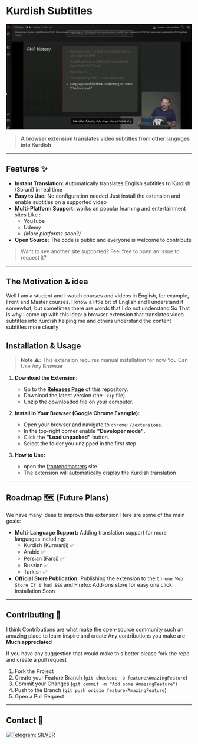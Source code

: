 # Kurdish Subtitles


[![Watch the demo](./Preview/image.png)](https://drive.google.com/file/d/18KkywVPXi-hvvUKQbUAzX6XFDggV_S5a/view)

> **A browser extension translates video subtitles from other languges into Kurdish**

---

## Features ✨

*   **Instant Translation:** Automatically translates English subtitles to Kurdish (Sorani) in real time
*   **Easy to Use:** No configuration needed Just install the extension and enable subtitles on a supported video
*   **Multi-Platform Support:** works on popular learning and entertainment sites Like :
    *   YouTube
    *   Udemy
    *   *(More platforms soon?)*
*   **Open Source:** The code is public and everyone is welcome to contribute

> Want to see another site supported? Feel free to open an issue to request it?

---

## The Motivation & idea 

 Well I am a student and I watch courses and videos in English, for example, Front and Master courses. I know a little bit of English and I understand it somewhat, but sometimes there are words that I do not understand So That is why I came up with this idea: a browser extension that translates video subtitles into Kurdish helping me and others  understand the content subtitles more clearly

 ## Installation & Usage 

> **Note ⚠️:** This extension requires manual installation for now You Can Use Any Browser

1.  **Download the Extension:**
    *   Go to the [**Releases Page**](https://github.com/BDXBB/kurdish-subtitles/releases) of this repository.
    *   Download the latest version (the `.zip` file).
    *   Unzip the downloaded file on your computer.

2.  **Install in Your Browser (Google Chrome Example):**
    *   Open your browser and navigate to `chrome://extensions`.
    *   In the top-right corner enable **"Developer mode"**.
    *   Click the **"Load unpacked"** button.
    *   Select the folder you unzipped in the first step.

3.  **How to Use:** 
    *   open the [frontendmasters](https://frontendmasters.com/) site
    *   The extension will automatically display the Kurdish translation

---

## Roadmap 🗺️ (Future Plans)
We have many ideas to improve this extension Here are some of the main goals:

*   **Multi-Language Support:** Adding translation support for more languages including:
    *   Kurdish (Kurmanji) ✅
    *   Arabic ✅
    *   Persian (Farsi) ✅
    *   Russian ✅
    *   Turkish ✅
*   **Official Store Publication:** Publishing the extension to the `Chrome Web Store If i had $$$` and Firefox Add-ons store for easy one click installation Soon

---

## Contributing 🤝 

I think Contributions are what make the open-source community such an amazing place to learn inspire and create Any contributions you make are **Much appreciated**

If you have any suggestion that would make this better please fork the repo and create a pull request
1.  Fork the Project
2.  Create your Feature Branch (`git checkout -b feature/AmazingFeature`)
3.  Commit your Changes (`git commit -m "Add some AmazingFeature"`)
4.  Push to the Branch (`git push origin feature/AmazingFeature`)
5.  Open a Pull Request

---

## Contact 📧
 [![Telegram: SILVER](https://img.shields.io/badge/Telegram%20-blue.svg?logo=telegram)](https://t.me/BDXBB)
